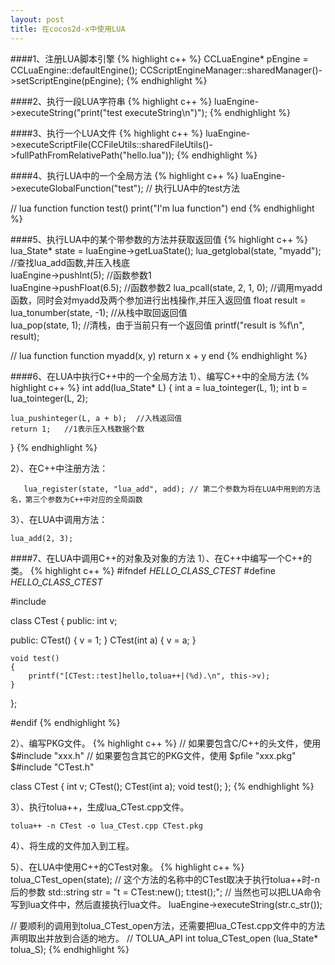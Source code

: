 ```yaml
---
layout: post
title: 在cocos2d-x中使用LUA
---
```

####1、注册LUA脚本引擎
{% highlight c++ %}
CCLuaEngine* pEngine = CCLuaEngine::defaultEngine();
CCScriptEngineManager::sharedManager()->setScriptEngine(pEngine);
{% endhighlight %}


####2、执行一段LUA字符串
{% highlight c++ %}
luaEngine->executeString("print(\"test executeString\\n\")");
{% endhighlight %}


####3、执行一个LUA文件
{% highlight c++ %}
luaEngine->executeScriptFile(CCFileUtils::sharedFileUtils()->fullPathFromRelativePath("hello.lua"));
{% endhighlight %}


####4、执行LUA中的一个全局方法
{% highlight c++ %}
luaEngine->executeGlobalFunction("test");	// 执行LUA中的test方法


// lua function
function test()
	print("I'm lua function")
end
{% endhighlight %}


####5、执行LUA中的某个带参数的方法并获取返回值
{% highlight c++ %}
lua_State* state = luaEngine->getLuaState();
lua_getglobal(state, "myadd");	//查找lua_add函数,并压入栈底    
luaEngine->pushInt(5);		//函数参数1  
luaEngine->pushFloat(6.5);	//函数参数2
lua_pcall(state, 2, 1, 0);	//调用myadd函数，同时会对myadd及两个参加进行出栈操作,并压入返回值
float result = lua_tonumber(state, -1);	//从栈中取回返回值   
lua_pop(state, 1);	//清栈，由于当前只有一个返回值 
printf("result is %f\n", result);


// lua function
function myadd(x, y)
    return x + y
end
{% endhighlight %}


####6、在LUA中执行C++中的一个全局方法
1）、编写C++中的全局方法
{% highlight c++ %}
int add(lua_State* L)
{
    int a = lua_tointeger(L, 1);
    int b = lua_tointeger(L, 2);
	
	lua_pushinteger(L, a + b);	//入栈返回值
	return 1;	//1表示压入栈数据个数 
}
{% endhighlight %}

2）、在C++中注册方法：
        
       lua_register(state, "lua_add", add); // 第二个参数为将在LUA中用到的方法名，第三个参数为C++中对应的全局函数

3）、在LUA中调用方法：
    
    lua_add(2, 3);
	


	
	
####7、在LUA中调用C++的对象及对象的方法
1）、在C++中编写一个C++的类。
{% highlight c++ %}
#ifndef _HELLO_CLASS_CTEST_
#define _HELLO_CLASS_CTEST_

#include <iostream>

class CTest
{
public:
	int v;
	
public:
	CTest() { v = 1; }
	CTest(int a) { v = a; }
	
	void test()
	{
		printf("[CTest::test]hello,tolua++|(%d).\n", this->v);
	}

};

#endif
{% endhighlight %}
		
2）、编写PKG文件。
{% highlight c++ %}
// 如果要包含C/C++的头文件，使用 $#include "xxx.h"
// 如果要包含其它的PKG文件，使用 $pfile "xxx.pkg"
$#include "CTest.h"

class CTest
{
	int v;
	CTest();
	CTest(int a);
	void test();
};
{% endhighlight %}
		
3）、执行tolua++，生成lua_CTest.cpp文件。
    
    tolua++ -n CTest -o lua_CTest.cpp CTest.pkg
		
4）、将生成的文件加入到工程。
	
5）、在LUA中使用C++的CTest对象。
{% highlight c++ %}
tolua_CTest_open(state); // 这个方法的名称中的CTest取决于执行tolua++时-n后的参数
std::string str = "t = CTest:new(); t:test();";  // 当然也可以把LUA命令写到lua文件中，然后直接执行lua文件。
luaEngine->executeString(str.c_str());

// 要顺利的调用到tolua_CTest_open方法，还需要把lua_CTest.cpp文件中的方法声明取出并放到合适的地方。
// TOLUA_API int  tolua_CTest_open (lua_State* tolua_S);
{% endhighlight %}


